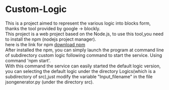 # Custom-Logic
This is a project aimed to represent the various logic into blocks form, thanks the tool provided by google -> blockly.  
This project is a web project based on the Node.js, to use this tool,you need to install the npm (nodejs project manager).  
here is the link for npm [download npm](https://docs.npmjs.com/downloading-and-installing-node-js-and-npm)  
After installed the npm, you can simply launch the program at command line of subdirectory custom logic following command to start the service. Using command 'npm start'.  
With this command the service can easily started the default logic version, you can selecting the default logic under the directory Logics(which is a subdirectory of src),just modify the variable "Input_filename" in the file jsongenerator.py (under the directory src).  
